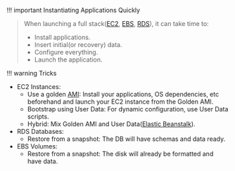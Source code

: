 
!!! important Instantiating Applications Quickly
> When launching a full stack([EC2](AWS/Cloud%20Practitioner%20(CLF-C02)/02-Compute%20in%20the%20Cloud/01-Amazon%20Elastic%20Compute%20Cloud(EC2).md), [EBS](AWS/AWS%20Solutions%20Architect%20Associate%20Certification%20SAA-C03/02-EC2%20Instance%20Storage/01-EBS.md), [RDS](AWS/Cloud%20Practitioner%20(CLF-C02)/05-Storage%20and%20Databases/02-Amazon%20Relational%20Database%20Service(RDS).md)), it can take time to:
> - Install applications.
> - Insert initial(or recovery) data.
> - Configure everything.
> - Launch the application.


!!! warning Tricks
- EC2 Instances:
	- Use a golden [AMI](AWS/AWS%20Solutions%20Architect%20Associate%20Certification%20SAA-C03/02-EC2%20Instance%20Storage/02-AMI.md): Install your applications, OS dependencies, etc beforehand and launch your EC2 instance from the Golden AMI.
	- Bootstrap using User Data: For dynamic configuration, use User Data scripts.
	- Hybrid: Mix Golden AMI and User Data([Elastic Beanstalk](AWS/AWS%20Solutions%20Architect%20Associate%20Certification%20SAA-C03/05-Classic%20Solutions%20Architecture/02-Elastic%20Beanstalk.md)).
- RDS Databases:
	- Restore from a snapshot: The DB will have schemas and data ready.
- EBS Volumes: 
	- Restore from a snapshot: The disk will already be formatted and have data.